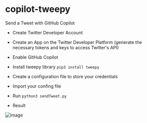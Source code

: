 # copilot-tweepy
Send a Tweet with GitHub Copilot
 
* Create Twitter Developer Account
* Create an App on the Twitter Developer Platform (generate the necessary tokens and keys to access Twitter's API) 
* Enable GitHub Copilot
* Install tweepy library `pip3 install tweepy` 
* Create a configuration file to store your credentials 
* Import your confing file 
* Run `python3 sendTweet.py`

* Result

![image](https://user-images.githubusercontent.com/59257236/204154302-94ae0432-caf9-4d1d-8828-775f1e1534bb.png)
